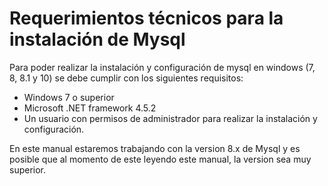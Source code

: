 # Requerimientos técnicos para la instalación de Mysql

Para poder realizar la instalación y configuración de mysql en windows
(7, 8, 8.1 y 10) se debe cumplir con los
siguientes requisitos:

- Windows 7 o superior
- Microsoft .NET framework 4.5.2
- Un usuario con permisos de administrador para realizar la instalación y configuración.


En este manual estaremos trabajando con la version 8.x de Mysql y es posible que al momento de este leyendo este manual,
la version sea muy superior.
